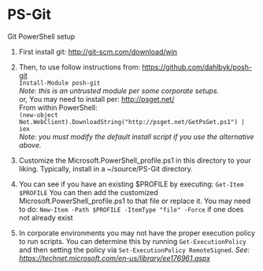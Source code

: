 PS-Git
======

Git PowerShell setup

1. First install git: http://git-scm.com/download/win
2. Then, to use follow instructions from: https://github.com/dahlbyk/posh-git  
```Install-Module posh-git```  
_Note: this is an untrusted module per some corporate setups._  
or, You may need to install per: http://psget.net/  
From within PowerShell:  
```(new-object Net.WebClient).DownloadString("http://psget.net/GetPsGet.ps1") | iex```  
_Note: you must modify the default install script if you use the alternative above._

3. Customize the Microsoft.PowerShell_profile.ps1 in this directory to your liking. Typically, install in a ~/source/PS-Git directory.
4. You can see if you have an existing $PROFILE by executing:
```Get-Item $PROFILE```
You can then add the customized Microsoft.PowerShell_profile.ps1 to that file or replace it. You may need to do:
```New-Item -Path $PROFILE -ItemType "file" -Force``` 
if one does not already exist
5. In corporate environments you may not have the proper execution policy to run scripts. You can determine this by running `Get-ExecutionPolicy` and then setting the policy via `Set-ExecutionPolicy RemoteSigned`. _See: https://technet.microsoft.com/en-us/library/ee176961.aspx_
